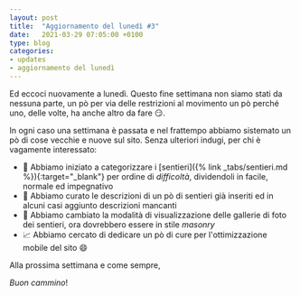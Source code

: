 ```yaml
---
layout: post
title:  "Aggiornamento del lunedì #3"
date:   2021-03-29 07:05:00 +0100
type: blog
categories: 
- updates
- aggiornamento del lunedì
---
```

Ed eccoci nuovamente a lunedì. Questo fine settimana non siamo stati da nessuna parte, un pò per via delle restrizioni al movimento un pò perché uno, delle volte, ha anche altro da fare :smirk:.

In ogni caso una settimana è passata e nel frattempo abbiamo sistemato un pò di cose vecchie e nuove sul sito. Senza ulteriori indugi, per chi è vagamente interessato:
- :signal_strength: Abbiamo iniziato a categorizzare i [sentieri]({% link _tabs/sentieri.md %}){:target="_blank"} per ordine di _difficoltà_, dividendoli in facile, normale ed impegnativo
- :pencil: Abbiamo curato le descrizioni di un pò di sentieri già inseriti ed in alcuni casi aggiunto descrizioni mancanti
- :art: Abbiamo cambiato la modalità di visualizzazione delle gallerie di foto dei sentieri, ora dovrebbero essere in stile _masonry_
- :chart_with_upwards_trend: Abbiamo cercato di dedicare un pò di cure per l'ottimizzazione mobile del sito :smile:


Alla prossima settimana e come sempre,

_Buon cammino_!